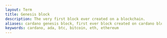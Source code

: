 ```yaml
---
layout: Term
title: Genesis block 
description: The very first block ever created on a blockchain.
aliases: cardano genesis block, first ever block created on cardano blockchain, bitcoin genesis block
keywords: cardano, ada, btc, bitcoin, eth, ethereum
---
```

